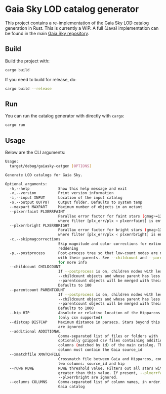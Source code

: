 Gaia Sky LOD catalog generator
==============================

This project contains a re-implementation of the Gaia Sky LOD catalog generation in Rust. This is currently a WIP. A full (Java) implementation can be found in the main [Gaia Sky repository](https://gitlab.com/langurmonkey/gaiasky).

Build
-----

Build the project with:

```bash
cargo build
```

If you need to build for release, do:

```bash
cargo build --release
```

Run 
---

You can run the catalog generator with directly with `cargo`:

```bash
cargo run
```

Usage
-----

Below are the CLI arguments:

```bash
Usage:
  target/debug/gaiasky-catgen [OPTIONS]

Generate LOD catalogs for Gaia Sky.

Optional arguments:
  -h,--help             Show this help message and exit
  -v,--version          Print version information
  -i,--input INPUT      Location of the input catalog
  -o,--output OUTPUT    Output folder. Defaults to system temp
  --maxpart MAXPART     Maximum number of objects in an octant
  --plxerrfaint PLXERRFAINT
                        Parallax error factor for faint stars (gmag>=13.1),
                        where filter [plx_err/plx < plxerrfaint] is enforced
  --plxerrbright PLXERRBRIGHT
                        Parallax error factor for bright stars (gmag<13.1),
                        where filter [plx_err/plx < plxerrbright] is enforced
  -c,--skipmagcorrections
                        Skip magnitude and color corrections for extinction and
                        reddening
  -p,--postprocess      Post-process tree so that low-count nodes are merged
                        with their parents. See --childcount and --parentcount
                        for more info
  --childcount CHILDCOUNT
                        If --postprocess is on, children nodes with less than
                        --childcount objects and whose parent has less than
                        --parentcount objects will be merged with their parent.
                        Defaults to 100
  --parentcount PARENTCOUNT
                        If --postprocess is on, children nodes with less than
                        --childcount objects and whose parent has less than
                        --parentcount objects will be merged with their parent.
                        Defaults to 1000
  --hip HIP             Absolute or relative location of the Hipparcos catalog
                        (only csv supported)
  --distcap DISTCAP     Maximum distance in parsecs. Stars beyond this limit
                        are ignored
  --additional ADDITIONAL
                        Comma-separated list of files or folders with
                        optionally gzipped csv files containing additional
                        columns (matched by id) of the main catalog. The first
                        column must contain the Gaia source_id
  --xmatchfile XMATCHFILE
                        Crossmatch file between Gaia and Hipparcos, containing
                        two columns: source_id and hip
  --ruwe RUWE           RUWE threshold value. Filters out all stars with RUWE
                        greater than this value. If present, --plxerrfaint and
                        --plxerrbright are ignored.
  --columns COLUMNS     Comma-separated list of column names, in order, of the
                        Gaia catalog
                                                                                                                                                                                                                                                                                                                ```
